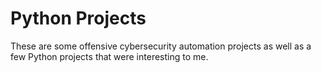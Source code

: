 # Python Projects
These are some offensive cybersecurity automation projects as well as a few Python projects that were interesting to me.
